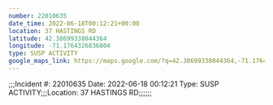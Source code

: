 ```yaml
---
number: 22010635
date_time: 2022-06-18T00:12:21+00:00
location: 37 HASTINGS RD
latitude: 42.38699338044364
longitude: -71.1764326836804
type: SUSP ACTIVITY
google_maps_link: https://maps.google.com/?q=42.38699338044364,-71.1764326836804
---
```


;;;Incident #: 22010635   Date: 2022-06-18 00:12:21    Type: SUSP ACTIVITY;;;Location: 37 HASTINGS RD;;;;;;
